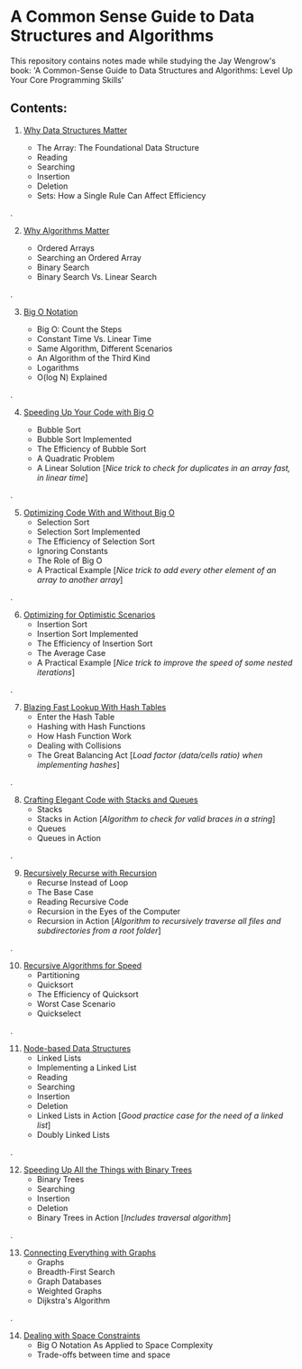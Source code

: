 # A Common Sense Guide to Data Structures and Algorithms

This repository contains notes made while studying the Jay Wengrow's book: 'A Common-Sense Guide to Data Structures and Algorithms: Level Up Your Core Programming Skills'

## Contents:


1. [Why Data Structures Matter](./01_why_data_structures_matter.md)

    - The Array: The Foundational Data Structure
    - Reading 
    - Searching 
    - Insertion 
    - Deletion 
    - Sets: How a Single Rule Can Affect Efficiency

.

2. [Why Algorithms Matter](./02_why_algorithms_matter.md)

    - Ordered Arrays
    - Searching an Ordered Array
    - Binary Search
    - Binary Search Vs. Linear Search

.

3. [Big O Notation](./03_big_o_notation.md)

    - Big O: Count the Steps
    - Constant Time Vs. Linear Time 
    - Same Algorithm, Different Scenarios
    - An Algorithm of the Third Kind
    - Logarithms 
    - O(log N) Explained

.

4. [Speeding Up Your Code with Big O](./04_speeding_up_your_code_with_big_o.md)

    - Bubble Sort
    - Bubble Sort Implemented
    - The Efficiency of Bubble Sort
    - A Quadratic Problem 
    - A Linear Solution [_Nice trick to check for duplicates in an array fast, in linear time_]

.

5. [Optimizing Code With and Without Big O](./05_optimizing_code_with_and_without_big_o.md)
    - Selection Sort
    - Selection Sort Implemented
    - The Efficiency of Selection Sort
    - Ignoring Constants
    - The Role of Big O
    - A Practical Example [_Nice trick to add every other element of an array to another array_]

.

6. [Optimizing for Optimistic Scenarios](./06_optimizing_for_optimistic_scenarios.md)
    - Insertion Sort
    - Insertion Sort Implemented
    - The Efficiency of Insertion Sort
    - The Average Case
    - A Practical Example [_Nice trick to improve the speed of some nested iterations_]

.

7. [Blazing Fast Lookup With Hash Tables](./07_blazing_fast_lookup_with_hash_tables.md)
    - Enter the Hash Table
    - Hashing with Hash Functions
    - How Hash Function Work
    - Dealing with Collisions
    - The Great Balancing Act [_Load factor (data/cells ratio) when implementing hashes_]

.

8. [Crafting Elegant Code with Stacks and Queues](./08_crafting_elegant_code_with_stacks_and_queues.md)
    - Stacks
    - Stacks in Action [_Algorithm to check for valid braces in a string_]
    - Queues
    - Queues in Action

.

9. [Recursively Recurse with Recursion](./09_recursively_recurse_with_recursion.md)
    - Recurse Instead of Loop
    - The Base Case
    - Reading Recursive Code
    - Recursion in the Eyes of the Computer
    - Recursion in Action [_Algorithm to recursively traverse all files and subdirectories from a root folder_]

.

10. [Recursive Algorithms for Speed](./10_recursive_algorithms_for_speed.md)
    - Partitioning
    - Quicksort
    - The Efficiency of Quicksort
    - Worst Case Scenario 
    - Quickselect

.

11. [Node-based Data Structures](./11_node_based_data_structures.md)
    - Linked Lists
    - Implementing a Linked List
    - Reading
    - Searching
    - Insertion
    - Deletion
    - Linked Lists in Action [_Good practice case for the need of a linked list_]
    - Doubly Linked Lists

.

12. [Speeding Up All the Things with Binary Trees](./12_speeding_up_all_the_things_with_binary_trees.md)
    - Binary Trees
    - Searching
    - Insertion
    - Deletion
    - Binary Trees in Action [_Includes traversal algorithm_]

.

13. [Connecting Everything with Graphs](./13_connecting_everything_with_graphs.md)
    - Graphs
    - Breadth-First Search
    - Graph Databases
    - Weighted Graphs
    - Dijkstra's Algorithm

.

14. [Dealing with Space Constraints](./14_dealing_with_space_constraints.md)
    - Big O Notation As Applied to Space Complexity
    - Trade-offs between time and space